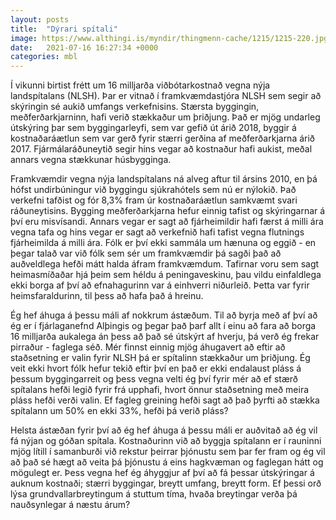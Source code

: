 ```yaml
---
layout: posts
title:  "Dýrari spítali"
image: https://www.althingi.is/myndir/thingmenn-cache/1215/1215-220.jpg
date:   2021-07-16 16:27:34 +0000
categories: mbl
---
```

Í vikunni birtist frétt um 16 milljarða viðbótarkostnað vegna nýja landspítalans (NLSH). Þar er vitnað í framkvæmdastjóra NLSH sem segir að skýringin sé aukið umfangs verkefnisins. Stærsta byggingin, meðferðarkjarninn, hafi verið stækkaður um þriðjung. Það er mjög undarleg útskýring þar sem byggingarleyfi, sem var gefið út árið 2018, byggir á kostnaðaráætlun sem var gerð fyrir stærri gerðina af meðferðarkjarna árið 2017. Fjármálaráðuneytið segir hins vegar að kostnaður hafi aukist, meðal annars vegna stækkunar húsbygginga.

Framkvæmdir vegna nýja landspítalans ná alveg aftur til ársins 2010, en þá hófst undirbúningur við byggingu sjúkrahótels sem nú er nýlokið. Það verkefni tafðist og fór 8,3% fram úr kostnaðaráætlun samkvæmt svari ráðuneytisins. Bygging meðferðarkjarna hefur einnig tafist og skýringarnar á því eru misvísandi. Annars vegar er sagt að fjárheimildir hafi færst á milli ára vegna tafa og hins vegar er sagt að verkefnið hafi tafist vegna flutnings fjárheimilda á milli ára. Fólk er því ekki sammála um hænuna og eggið - en þegar talað var við fólk sem sér um framkvæmdir þá sagði það að auðveldlega hefði mátt halda áfram framkvæmdum. Tafirnar voru sem sagt heimasmíðaðar hjá þeim sem héldu á peningaveskinu, þau vildu einfaldlega ekki borga af því að efnahagurinn var á einhverri niðurleið. Þetta var fyrir heimsfaraldurinn, til þess að hafa það á hreinu.

Ég hef áhuga á þessu máli af nokkrum ástæðum. Til að byrja með af því að ég er í fjárlaganefnd Alþingis og þegar það þarf allt í einu að fara að borga 16 milljarða aukalega án þess að það sé útskýrt af hverju, þá verð ég frekar pirraður - faglega séð. Mér finnst einnig mjög áhugavert að eftir að staðsetning er valin fyrir NLSH þá er spítalinn stækkaður um þriðjung. Ég veit ekki hvort fólk hefur tekið eftir því en það er ekki endalaust pláss á þessum byggingarreit og þess vegna velti ég því fyrir mér að ef stærð spítalans hefði legið fyrir frá upphafi, hvort önnur staðsetning með meira pláss hefði verði valin. Ef fagleg greining hefði sagt að það þyrfti að stækka spítalann um 50% en ekki 33%, hefði þá verið pláss? 

Helsta ástæðan fyrir því að ég hef áhuga á þessu máli er auðvitað að ég vil fá nýjan og góðan spítala. Kostnaðurinn við að byggja spítalann er í rauninni mjög lítill í samanburði við rekstur þeirrar þjónustu sem þar fer fram og ég vil að það sé hægt að veita þá þjónustu á eins hagkvæman og faglegan hátt og mögulegt er. Þess vegna hef ég áhyggjur af því að fá þessar útskýringar á auknum kostnaði; stærri byggingar, breytt umfang, breytt form. Ef þessi orð lýsa grundvallarbreytingum á stuttum tíma, hvaða breytingar verða þá nauðsynlegar á næstu árum?
